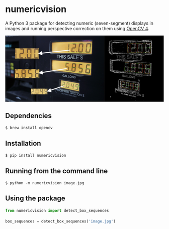 # numericvision

A Python 3 package for detecting numeric (seven-segment) displays in images and running perspective correction on them
using [OpenCV 4](https://opencv.org).

![Demo](images/demo.png)

## Dependencies

```
$ brew install opencv
```

## Installation

```
$ pip install numericvision
```

## Running from the command line

```
$ python -m numericvision image.jpg
```

## Using the package

```python
from numericvision import detect_box_sequences

box_sequences = detect_box_sequences('image.jpg')
```
